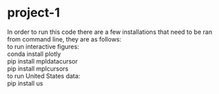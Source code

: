 # project-1

In order to run this code there are a few installations that need to be ran from command line, they are as follows: <br />
    to run interactive figures: <br />
        conda install plotly <br />
        pip install mpldatacursor <br />
        pip install mplcursors <br />
    to run United States data: <br />
        pip install us

